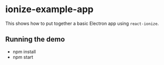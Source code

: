 # ionize-example-app
This shows how to put together a basic Electron app using `react-ionize`.

## Running the demo
* npm install
* npm start
